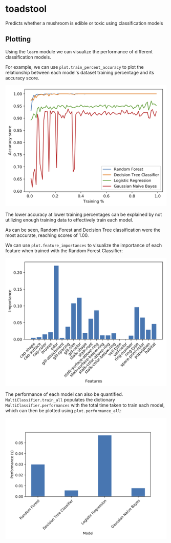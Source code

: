 # toadstool
Predicts whether a mushroom is edible or toxic using classification models

## Plotting
Using the `learn` module we can visualize the performance of different classification models.

For example, we can use `plot.train_percent_accuracy` to plot the relationship between each model's
dataset training percentage and its accuracy score.

![train_percent_accuracy.png](images/train_percent.png "Training percentage vs. accuracy score")

The lower accuracy at lower training percentages can be explained by not utilizing enough training data
to effectively train each model. 

As can be seen, Random Forest and Decision Tree classification were the most accurate, reaching
scores of 1.00.

We can use `plot.feature_importances` to visualize the importance of each feature when trained with
the Random Forest Classifier:

![feature_importance.png](images/feature_importance.png "Features vs. Importance in Random Forest")

The performance of each model can also be quantified. `MultiClassifier.train_all` populates the dictionary
`MultiClassifier.performances` with the total time taken to train each model, which can then be plotted
using `plot.performance_all`:

![performance_all.png](images/performance_all.png "Model vs. Performance (s)")